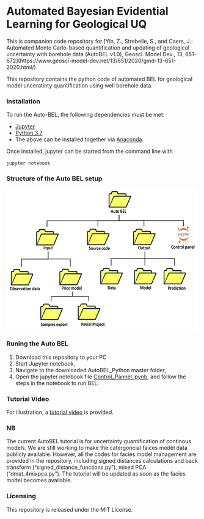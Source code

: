 # Automated Bayesian Evidential Learning for Geological UQ 

<p> This is companion code repository for 
[Yin, Z., Strebelle, S., and Caers, J.: Automated Monte Carlo-based quantification and updating of geological uncertainty with borehole data (AutoBEL v1.0), Geosci. Model Dev., 13, 651–672](https://www.geosci-model-dev.net/13/651/2020/gmd-13-651-2020.html/)
	
<p> This repository contains the python code of automated BEL for geological model unceratinty quantification using well borehole data.

### Installation

To run the Auto-BEL, the following dependencies must be met:
* [Jupyter](http://jupyter.org/) 
* [Python 3.7](https://www.python.org/) 
* The above can be installed together via [Anaconda](https://www.anaconda.com/).

Once installed, jupyter can be started from the command line with

	jupyter notebook
	
### Structure of the Auto BEL setup
<img src="source_code/img/dataset_struture.jpg" width="500" height="370">


### Runing the Auto BEL

1. Download this repository to your PC
2. Start Jupyter notebook,
3. Navigate to the downloaded AutoBEL_Python master folder, 
4. Open the jupyter notebook file [Control_Pannel.ipynb](https://github.com/sdyinzhen/AutoBEL_Python/blob/master/Control_Pannel.ipynb), and follow the steps in the notebook to run BEL. 

### Tutorial Video
For illustration, a [tutorial video](https://youtu.be/9dP1jCvMOXo) is provided. 

### NB
The current AutoBEL tutorial is for uncertainty quantification of continous models. We are still working to make the catergoricial faices model data publicly available. However, all the codes for facies model management are provided in the repository, including signed distances calculations and back transform (“signed_distance_functions.py”), mixed PCA (“dmat_4mixpca.py”). The tutorial will be updated as soon as the facies model becomes available. 

### Licensing
This repository is released under the MIT License.
